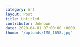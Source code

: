 ```yaml
---
category: Art
layout: Post
title: Untitled
contributor: Unknown
date: 2020-04-01 07:00:00 +0000
thumb: "/uploads/IMG_1658.jpg"

---
```

